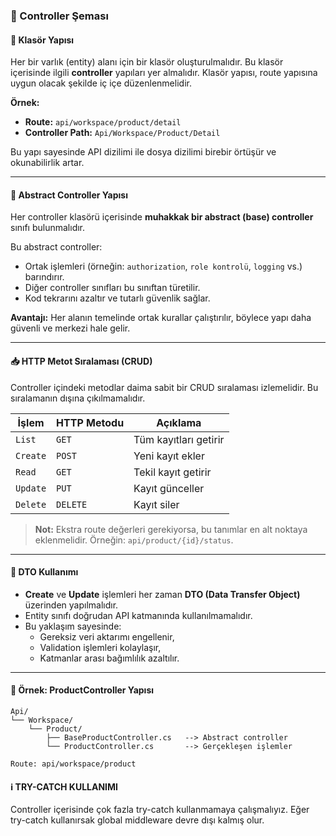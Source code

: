 ### 📘 Controller Şeması

#### 📁 Klasör Yapısı

Her bir varlık (entity) alanı için bir klasör oluşturulmalıdır. Bu klasör içerisinde ilgili **controller** yapıları yer almalıdır. Klasör yapısı, route yapısına uygun olacak şekilde iç içe düzenlenmelidir.

**Örnek:**

- **Route:** `api/workspace/product/detail`
- **Controller Path:** `Api/Workspace/Product/Detail`

Bu yapı sayesinde API dizilimi ile dosya dizilimi birebir örtüşür ve okunabilirlik artar.

---

#### 🧩 Abstract Controller Yapısı

Her controller klasörü içerisinde **muhakkak bir abstract (base) controller** sınıfı bulunmalıdır.

Bu abstract controller:

- Ortak işlemleri (örneğin: `authorization`, `role kontrolü`, `logging` vs.) barındırır.
- Diğer controller sınıfları bu sınıftan türetilir.
- Kod tekrarını azaltır ve tutarlı güvenlik sağlar.

**Avantajı:** Her alanın temelinde ortak kurallar çalıştırılır, böylece yapı daha güvenli ve merkezi hale gelir.

---

#### 📥 HTTP Metot Sıralaması (CRUD)

Controller içindeki metodlar daima sabit bir CRUD sıralaması izlemelidir. Bu sıralamanın dışına çıkılmamalıdır.

| İşlem    | HTTP Metodu | Açıklama         |
|----------|-------------|------------------|
| `List`   | `GET`       | Tüm kayıtları getirir |
| `Create` | `POST`      | Yeni kayıt ekler |
| `Read`   | `GET`       | Tekil kayıt getirir |
| `Update` | `PUT`       | Kayıt günceller  |
| `Delete` | `DELETE`    | Kayıt siler      |

> **Not:** Ekstra route değerleri gerekiyorsa, bu tanımlar en alt noktaya eklenmelidir. Örneğin: `api/product/{id}/status`.

---

#### 🧾 DTO Kullanımı

- **Create** ve **Update** işlemleri her zaman **DTO (Data Transfer Object)** üzerinden yapılmalıdır.
- Entity sınıfı doğrudan API katmanında kullanılmamalıdır.
- Bu yaklaşım sayesinde:
    - Gereksiz veri aktarımı engellenir,
    - Validation işlemleri kolaylaşır,
    - Katmanlar arası bağımlılık azaltılır.

---

#### 🧪 Örnek: ProductController Yapısı

```plaintext
Api/
└── Workspace/
    └── Product/
        ├── BaseProductController.cs   --> Abstract controller
        └── ProductController.cs       --> Gerçekleşen işlemler

Route: api/workspace/product
```

#### ℹ️ TRY-CATCH KULLANIMI

Controller içerisinde çok fazla try-catch kullanmamaya çalışmalıyız.
Eğer try-catch kullanırsak global middleware devre dışı kalmış olur.